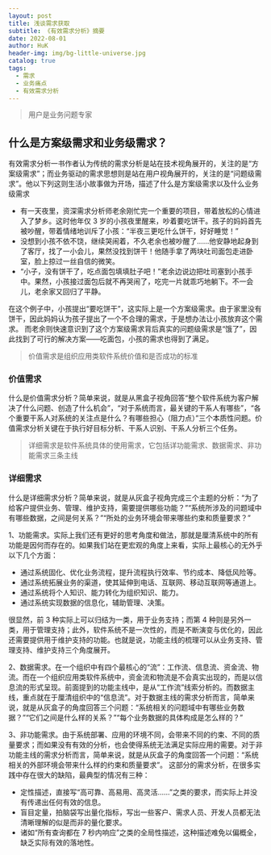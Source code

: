 ```yaml
---
layout: post
title: 浅谈需求获取
subtitle: 《有效需求分析》摘要
date: 2022-08-01
author: HuK
header-img: img/bg-little-universe.jpg
catalog: true
tags:
  - 需求
  - 业务痛点
  - 有效需求分析
---
```


> 用户是业务问题专家

## 什么是方案级需求和业务级需求？

有效需求分析一书作者认为传统的需求分析是站在技术视角展开的，关注的是“方案级需求”；而业务驱动的需求思想则是站在用户视角展开的，关注的是“问题级需求”。他以下列这则生活小故事做为开场，描述了什么是方案级需求以及什么业务级需求

- 有一天夜里，资深需求分析师老余刚忙完一个重要的项目，带着放松的心情进入了梦乡。这时他年仅 3 岁的小孩夜里醒来，吵着要吃饼干。孩子的妈妈首先被吵醒，带着情绪地训斥了小孩：“半夜三更吃什么饼干，好好睡觉！”
- 没想到小孩不依不饶，继续哭闹着，不久老余也被吵醒了……他安静地起身到了客厅，找了一小会儿，果然没找到饼干！他随手拿了两块吐司面包走进卧室，脸上掠过一丝自信的微笑。
- “小子，没有饼干了，吃点面包填填肚子吧！”老余边说边把吐司塞到小孩手中。果然，小孩接过面包后就不再哭闹了，吃完一片就乖巧地躺下。不一会儿，老余家又回归了平静。

在这个例子中，小孩提出“要吃饼干”，这实际上是一个方案级需求。由于家里没有饼干，因此妈妈认为孩子提出了一个不合理的需求，于是想办法让小孩放弃这个需求。
而老余则快速意识到了这个方案级需求背后真实的问题级需求是“饿了”，因此找到了可行的解决方案——吃面包，小孩的需求也得到了满足。

> 价值需求是组织应用类软件系统价值和是否成功的标准

### 价值需求

什么是价值需求分析？简单来说，就是从黑盒子视角回答“整个软件系统为客户解决了什么问题、创造了什么机会”，“对于系统而言，最关键的干系人有哪些”，“各个重要干系人对系统的关注点是什么？有哪些担心（阻力点）”三个本质性问题。价值需求分析关键在于执行好目标分析、干系人识别、干系人分析三个任务。

> 详细需求是软件系统具体的使用需求，它包括详功能需求、数据需求、非功能需求三条主线

### 详细需求

什么是详细需求分析？简单来说，就是从灰盒子视角完成三个主题的分析：“为了给客户提供业务、管理、维护支持，需要提供哪些功能？”“系统所涉及的问题域中有哪些数据，之间是何关系？”“所处的业务环境会带来哪些约束和质量要求？”

1、功能需求。实际上我们还有更好的思考角度和做法，那就是厘清系统中的所有功能是因何而存在的。如果我们站在更宏观的角度上来看，实际上最核心的无外乎以下几个方面：

- 通过系统固化、优化业务流程，提升流程执行效率、节约成本、降低风险等。
- 通过系统拓展业务的渠道，使其延伸到电话、互联网、移动互联网等通道上。
- 通过系统将个人知识、能力转化为组织知识、能力。
- 通过系统实现数据的信息化，辅助管理、决策。

很显然，前 3 种实际上可以归结为一类，用于业务支持；而第 4 种则是另外一类，用于管理支持；此外，软件系统不是一次性的，而是不断演变与优化的，因此还需要提供用于维护支持的功能。也就是说，功能主线的梳理可以从业务支持、管理支持、维护支持三个角度展开。

2、数据需求。在一个组织中有四个最核心的“流”：工作流、信息流、资金流、物流。而在一个组织应用类软件系统中，资金流和物流是不会真实出现的，而是以信息流的形式呈现。前面提到的功能主线中，是从“工作流”线索分析的。而数据主线，重点就在于厘清组织中的“信息流”。对于数据主线的需求分析而言，简单来说，就是从灰盒子的角度回答三个问题：“系统相关的问题域中有哪些业务数据？”“它们之间是什么样的关系？”“每个业务数据的具体构成是怎么样的？”

3、非功能需求。由于系统部署、应用的环境不同，会带来不同的约束、不同的质量要求；而如果没有有效的分析，也会使得系统无法满足实际应用的需要。对于非功能主线的需求分析而言，简单来说，就是从灰盒子的角度回答一个问题：“系统相关的外部环境会带来什么样的约束和质量要求”。
这部分的需求分析，在很多实践中存在很大的缺陷，最典型的情况有三种：

- 定性描述，直接写“高可靠、高易用、高灵活……”之类的要求，而实际上并没有传递出任何有效的信息。
- 盲目定量，拍脑袋写出量化指标，写出一些客户、需求人员、开发人员都无法清晰理解的似是而非的量化要求。
- 诸如“所有查询都在 7 秒内响应”之类的全局性描述，这种描述难免以偏概全，缺乏实际有效的落地性。
